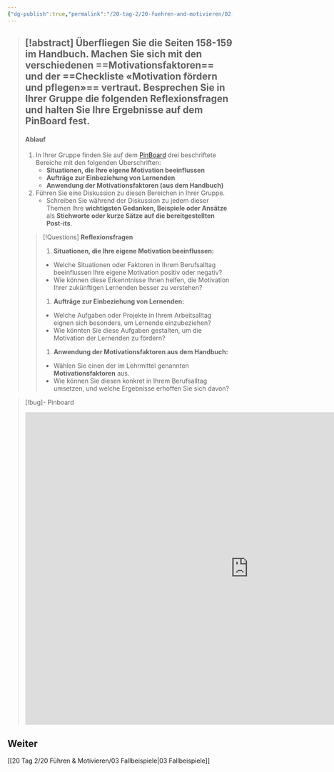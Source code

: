 ```yaml
---
{"dg-publish":true,"permalink":"/20-tag-2/20-fuehren-and-motivieren/02-motivationsfaktoren/"}
---
```


>[!abstract] **Überfliegen** Sie die **Seiten 158-159 im Handbuch**. Machen Sie sich mit den verschiedenen **==Motivationsfaktoren==** und der ==**Checkliste** «**Motivation fördern und pflegen**»== vertraut.
>**Besprechen Sie in Ihrer Gruppe die folgenden Reflexionsfragen und halten Sie Ihre Ergebnisse auf dem PinBoard fest.**
>---
>#### Ablauf
>1. In Ihrer Gruppe finden Sie auf dem [PinBoard](https://tools.fobizz.com/pinboard/public_boards/530e8cc1-726c-4fa6-b1bb-bf391d92d6a6?token=42c5473400fbb12e2aefc7570bb9d9ea) drei beschriftete Bereiche mit den folgenden Überschriften:
>     - **Situationen, die Ihre eigene Motivation beeinflussen**
>     - **Aufträge zur Einbeziehung von Lernenden**
>     - **Anwendung der Motivationsfaktoren (aus dem Handbuch)**
>2. Führen Sie eine Diskussion zu diesen Bereichen in Ihrer Gruppe.
>     - Schreiben Sie während der Diskussion zu jedem dieser Themen Ihre **wichtigsten Gedanken, Beispiele oder Ansätze** als **Stichworte oder kurze Sätze auf die bereitgestellten Post-its**.
>
>>[!Questions] **Reflexionsfragen**
>> 
>> 1. **Situationen, die Ihre eigene Motivation beeinflussen:**
>>	- Welche Situationen oder Faktoren in Ihrem Berufsalltag beeinflussen Ihre eigene Motivation positiv oder negativ? 
>>	- Wie können diese Erkenntnisse Ihnen helfen, die Motivation Ihrer zukünftigen Lernenden besser zu verstehen?
>> 1. **Aufträge zur Einbeziehung von Lernenden:**
>>	- Welche Aufgaben oder Projekte in Ihrem Arbeitsalltag eignen sich besonders, um Lernende einzubeziehen? 
>>	- Wie könnten Sie diese Aufgaben gestalten, um die Motivation der Lernenden zu fördern?
>>1. **Anwendung der Motivationsfaktoren aus dem Handbuch:**
>>	- Wählen Sie einen der im Lehrmittel genannten **Motivationsfaktoren** aus. 
>>	- Wie können Sie diesen konkret in Ihrem Berufsalltag umsetzen, und welche Ergebnisse erhoffen Sie sich davon?

>[!bug]- Pinboard
><iframe src="https://tools.fobizz.com/pinboard/public_boards/530e8cc1-726c-4fa6-b1bb-bf391d92d6a6?token=42c5473400fbb12e2aefc7570bb9d9ea" style="border:0px #ffffff none;" name="myiFrame" scrolling="no" frameborder="1" marginheight="0px" marginwidth="0px" height="700px" width="1000px" allowfullscreen></iframe>
## Weiter
[[20 Tag 2/20 Führen & Motivieren/03 Fallbeispiele\|03 Fallbeispiele]]